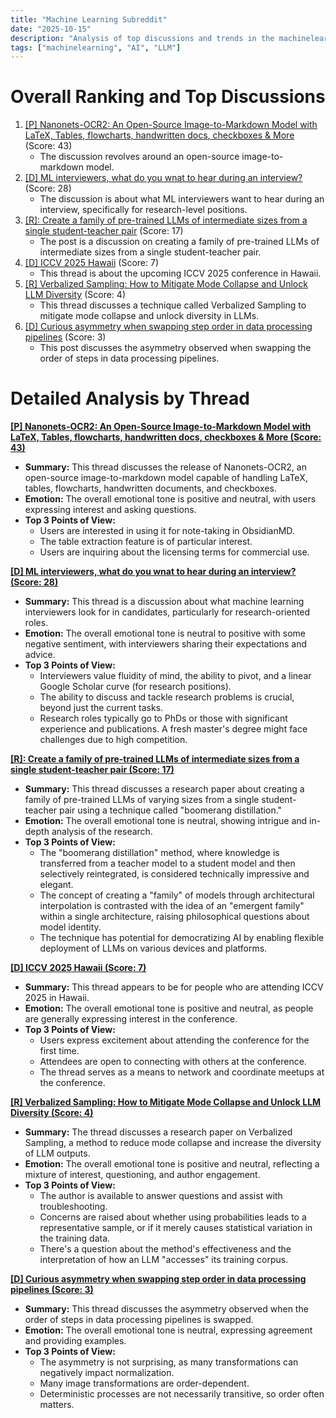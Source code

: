 ```yaml
---
title: "Machine Learning Subreddit"
date: "2025-10-15"
description: "Analysis of top discussions and trends in the machinelearning subreddit"
tags: ["machinelearning", "AI", "LLM"]
---
```


# Overall Ranking and Top Discussions
1.  [[P] Nanonets-OCR2: An Open-Source Image-to-Markdown Model with LaTeX, Tables, flowcharts, handwritten docs, checkboxes & More](https://www.reddit.com/r/MachineLearning/comments/1o7160j/p_nanonetsocr2_an_opensource_imagetomarkdown/) (Score: 43)
    * The discussion revolves around an open-source image-to-markdown model.
2.  [[D] ML interviewers, what do you wnat to hear during an interview?](https://www.reddit.com/r/MachineLearning/comments/1o7d963/d_ml_interviewers_what_do_you_wnat_to_hear_during/) (Score: 28)
    *  The discussion is about what ML interviewers want to hear during an interview, specifically for research-level positions.
3.  [[R]: Create a family of pre-trained LLMs of intermediate sizes from a single student-teacher pair](https://www.reddit.com/r/MachineLearning/comments/1o7hywy/r_create_a_family_of_pretrained_llms_of/) (Score: 17)
    * The post is a discussion on creating a family of pre-trained LLMs of intermediate sizes from a single student-teacher pair.
4.  [[D] ICCV 2025 Hawaii](https://www.reddit.com/r/MachineLearning/comments/1o7ar8w/d_iccv_2025_hawaii/) (Score: 7)
    * This thread is about the upcoming ICCV 2025 conference in Hawaii.
5.  [[R] Verbalized Sampling: How to Mitigate Mode Collapse and Unlock LLM Diversity](https://www.reddit.com/r/MachineLearning/comments/1o7ifvy/r_verbalized_sampling_how_to_mitigate_mode/) (Score: 4)
    * This thread discusses a technique called Verbalized Sampling to mitigate mode collapse and unlock diversity in LLMs.
6.  [[D] Curious asymmetry when swapping step order in data processing pipelines](https://www.reddit.com/r/MachineLearning/comments/1o70jyv/d_curious_asymmetry_when_swapping_step_order_in/) (Score: 3)
    * This post discusses the asymmetry observed when swapping the order of steps in data processing pipelines.

# Detailed Analysis by Thread
**[[P] Nanonets-OCR2: An Open-Source Image-to-Markdown Model with LaTeX, Tables, flowcharts, handwritten docs, checkboxes & More (Score: 43)](https://www.reddit.com/r/MachineLearning/comments/1o7160j/p_nanonetsocr2_an_opensource_imagetomarkdown/)**
*  **Summary:** This thread discusses the release of Nanonets-OCR2, an open-source image-to-markdown model capable of handling LaTeX, tables, flowcharts, handwritten documents, and checkboxes.
*  **Emotion:** The overall emotional tone is positive and neutral, with users expressing interest and asking questions.
*  **Top 3 Points of View:**
    *   Users are interested in using it for note-taking in ObsidianMD.
    *   The table extraction feature is of particular interest.
    *   Users are inquiring about the licensing terms for commercial use.

**[[D] ML interviewers, what do you wnat to hear during an interview? (Score: 28)](https://www.reddit.com/r/MachineLearning/comments/1o7d963/d_ml_interviewers_what_do_you_wnat_to_hear_during/)**
*  **Summary:** This thread is a discussion about what machine learning interviewers look for in candidates, particularly for research-oriented roles.
*  **Emotion:** The overall emotional tone is neutral to positive with some negative sentiment, with interviewers sharing their expectations and advice.
*  **Top 3 Points of View:**
    *   Interviewers value fluidity of mind, the ability to pivot, and a linear Google Scholar curve (for research positions).
    *   The ability to discuss and tackle research problems is crucial, beyond just the current tasks.
    *   Research roles typically go to PhDs or those with significant experience and publications. A fresh master's degree might face challenges due to high competition.

**[[R]: Create a family of pre-trained LLMs of intermediate sizes from a single student-teacher pair (Score: 17)](https://www.reddit.com/r/MachineLearning/comments/1o7hywy/r_create_a_family_of_pretrained_llms_of/)**
*  **Summary:** This thread discusses a research paper about creating a family of pre-trained LLMs of varying sizes from a single student-teacher pair using a technique called "boomerang distillation."
*  **Emotion:** The overall emotional tone is neutral, showing intrigue and in-depth analysis of the research.
*  **Top 3 Points of View:**
    *   The "boomerang distillation" method, where knowledge is transferred from a teacher model to a student model and then selectively reintegrated, is considered technically impressive and elegant.
    *   The concept of creating a "family" of models through architectural interpolation is contrasted with the idea of an "emergent family" within a single architecture, raising philosophical questions about model identity.
    *   The technique has potential for democratizing AI by enabling flexible deployment of LLMs on various devices and platforms.

**[[D] ICCV 2025 Hawaii (Score: 7)](https://www.reddit.com/r/MachineLearning/comments/1o7ar8w/d_iccv_2025_hawaii/)**
*  **Summary:** This thread appears to be for people who are attending ICCV 2025 in Hawaii.
*  **Emotion:** The overall emotional tone is positive and neutral, as people are generally expressing interest in the conference.
*  **Top 3 Points of View:**
    *   Users express excitement about attending the conference for the first time.
    *   Attendees are open to connecting with others at the conference.
    *   The thread serves as a means to network and coordinate meetups at the conference.

**[[R] Verbalized Sampling: How to Mitigate Mode Collapse and Unlock LLM Diversity (Score: 4)](https://www.reddit.com/r/MachineLearning/comments/1o7ifvy/r_verbalized_sampling_how_to_mitigate_mode/)**
*  **Summary:** The thread discusses a research paper on Verbalized Sampling, a method to reduce mode collapse and increase the diversity of LLM outputs.
*  **Emotion:** The overall emotional tone is positive and neutral, reflecting a mixture of interest, questioning, and author engagement.
*  **Top 3 Points of View:**
    *   The author is available to answer questions and assist with troubleshooting.
    *   Concerns are raised about whether using probabilities leads to a representative sample, or if it merely causes statistical variation in the training data.
    *   There's a question about the method's effectiveness and the interpretation of how an LLM "accesses" its training corpus.

**[[D] Curious asymmetry when swapping step order in data processing pipelines (Score: 3)](https://www.reddit.com/r/MachineLearning/comments/1o70jyv/d_curious_asymmetry_when_swapping_step_order_in/)**
*  **Summary:** This thread discusses the asymmetry observed when the order of steps in data processing pipelines is swapped.
*  **Emotion:** The overall emotional tone is neutral, expressing agreement and providing examples.
*  **Top 3 Points of View:**
    *  The asymmetry is not surprising, as many transformations can negatively impact normalization.
    *  Many image transformations are order-dependent.
    *  Deterministic processes are not necessarily transitive, so order often matters.
